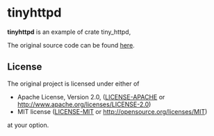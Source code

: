 # tinyhttpd

**tinyhttpd** is an example of crate tiny_httpd, 

The original source code can be found [here](https://github.com/tiny-http/tiny-http).

## License

The original project is licensed under either of

+ Apache License, Version 2.0, ([LICENSE-APACHE](LICENSE-APACHE) or
  http://www.apache.org/licenses/LICENSE-2.0)
+ MIT license ([LICENSE-MIT](LICENSE-MIT) or
  http://opensource.org/licenses/MIT)

at your option.
